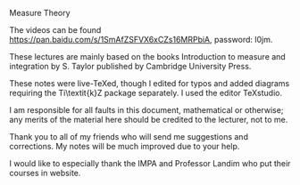 Measure Theory 

The videos can be found https://pan.baidu.com/s/1SmAfZSFVX6xCZs16MRPbiA, password: l0jm.

These lectures are mainly based on the books Introduction to measure and integration by S. Taylor published by Cambridge University Press.

These notes were live-TeXed, though I edited for typos and added diagrams requiring the Ti\textit{k}Z package separately. I used the editor TeXstudio.

I am responsible for all faults in this document, mathematical or otherwise; any merits of the material here should be credited to the lecturer, not to me.

Thank you to all of my friends  who will send me suggestions and corrections. My notes will be  much improved due to your help.

I would like to especially thank the IMPA and Professor Landim  who put their courses in website.


